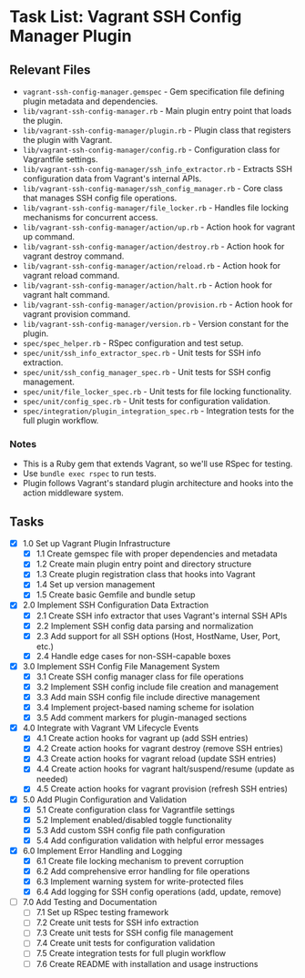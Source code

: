 # Task List: Vagrant SSH Config Manager Plugin

## Relevant Files

- `vagrant-ssh-config-manager.gemspec` - Gem specification file defining plugin metadata and dependencies.
- `lib/vagrant-ssh-config-manager.rb` - Main plugin entry point that loads the plugin.
- `lib/vagrant-ssh-config-manager/plugin.rb` - Plugin class that registers the plugin with Vagrant.
- `lib/vagrant-ssh-config-manager/config.rb` - Configuration class for Vagrantfile settings.
- `lib/vagrant-ssh-config-manager/ssh_info_extractor.rb` - Extracts SSH configuration data from Vagrant's internal APIs.
- `lib/vagrant-ssh-config-manager/ssh_config_manager.rb` - Core class that manages SSH config file operations.
- `lib/vagrant-ssh-config-manager/file_locker.rb` - Handles file locking mechanisms for concurrent access.
- `lib/vagrant-ssh-config-manager/action/up.rb` - Action hook for vagrant up command.
- `lib/vagrant-ssh-config-manager/action/destroy.rb` - Action hook for vagrant destroy command.
- `lib/vagrant-ssh-config-manager/action/reload.rb` - Action hook for vagrant reload command.
- `lib/vagrant-ssh-config-manager/action/halt.rb` - Action hook for vagrant halt command.
- `lib/vagrant-ssh-config-manager/action/provision.rb` - Action hook for vagrant provision command.
- `lib/vagrant-ssh-config-manager/version.rb` - Version constant for the plugin.
- `spec/spec_helper.rb` - RSpec configuration and test setup.
- `spec/unit/ssh_info_extractor_spec.rb` - Unit tests for SSH info extraction.
- `spec/unit/ssh_config_manager_spec.rb` - Unit tests for SSH config management.
- `spec/unit/file_locker_spec.rb` - Unit tests for file locking functionality.
- `spec/unit/config_spec.rb` - Unit tests for configuration validation.
- `spec/integration/plugin_integration_spec.rb` - Integration tests for the full plugin workflow.

### Notes

- This is a Ruby gem that extends Vagrant, so we'll use RSpec for testing.
- Use `bundle exec rspec` to run tests.
- Plugin follows Vagrant's standard plugin architecture and hooks into the action middleware system.

## Tasks

- [x] 1.0 Set up Vagrant Plugin Infrastructure
  - [x] 1.1 Create gemspec file with proper dependencies and metadata
  - [x] 1.2 Create main plugin entry point and directory structure
  - [x] 1.3 Create plugin registration class that hooks into Vagrant
  - [x] 1.4 Set up version management
  - [x] 1.5 Create basic Gemfile and bundle setup
- [x] 2.0 Implement SSH Configuration Data Extraction  
  - [x] 2.1 Create SSH info extractor that uses Vagrant's internal SSH APIs
  - [x] 2.2 Implement SSH config data parsing and normalization
  - [x] 2.3 Add support for all SSH options (Host, HostName, User, Port, etc.)
  - [x] 2.4 Handle edge cases for non-SSH-capable boxes
- [x] 3.0 Implement SSH Config File Management System
  - [x] 3.1 Create SSH config manager class for file operations
  - [x] 3.2 Implement SSH config include file creation and management
  - [x] 3.3 Add main SSH config file include directive management
  - [x] 3.4 Implement project-based naming scheme for isolation
  - [x] 3.5 Add comment markers for plugin-managed sections
- [x] 4.0 Integrate with Vagrant VM Lifecycle Events
  - [x] 4.1 Create action hooks for vagrant up (add SSH entries)
  - [x] 4.2 Create action hooks for vagrant destroy (remove SSH entries)
  - [x] 4.3 Create action hooks for vagrant reload (update SSH entries)
  - [x] 4.4 Create action hooks for vagrant halt/suspend/resume (update as needed)
  - [x] 4.5 Create action hooks for vagrant provision (refresh SSH entries)
- [x] 5.0 Add Plugin Configuration and Validation
  - [x] 5.1 Create configuration class for Vagrantfile settings
  - [x] 5.2 Implement enabled/disabled toggle functionality
  - [x] 5.3 Add custom SSH config file path configuration
  - [x] 5.4 Add configuration validation with helpful error messages
- [x] 6.0 Implement Error Handling and Logging
  - [x] 6.1 Create file locking mechanism to prevent corruption
  - [x] 6.2 Add comprehensive error handling for file operations
  - [x] 6.3 Implement warning system for write-protected files
  - [x] 6.4 Add logging for SSH config operations (add, update, remove)
- [ ] 7.0 Add Testing and Documentation
  - [ ] 7.1 Set up RSpec testing framework
  - [ ] 7.2 Create unit tests for SSH info extraction
  - [ ] 7.3 Create unit tests for SSH config file management
  - [ ] 7.4 Create unit tests for configuration validation
  - [ ] 7.5 Create integration tests for full plugin workflow
  - [ ] 7.6 Create README with installation and usage instructions
